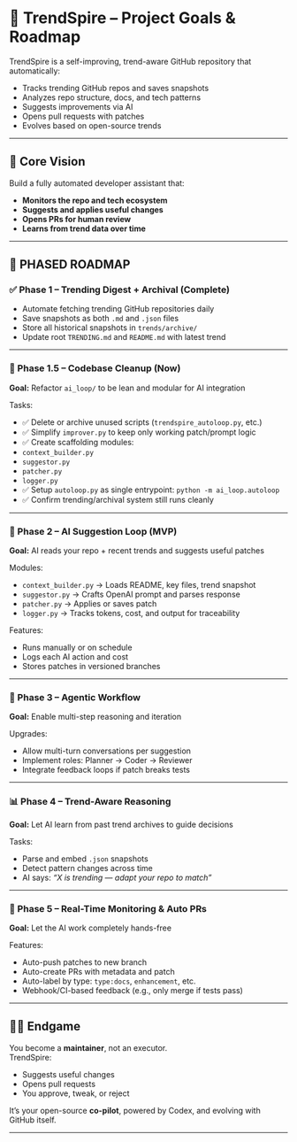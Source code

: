 # 🧠 TrendSpire – Project Goals & Roadmap

TrendSpire is a self-improving, trend-aware GitHub repository that automatically:
- Tracks trending GitHub repos and saves snapshots
- Analyzes repo structure, docs, and tech patterns
- Suggests improvements via AI
- Opens pull requests with patches
- Evolves based on open-source trends

---

## 🎯 Core Vision

Build a fully automated developer assistant that:
- **Monitors the repo and tech ecosystem**
- **Suggests and applies useful changes**
- **Opens PRs for human review**
- **Learns from trend data over time**

---

## 🧱 PHASED ROADMAP

### ✅ Phase 1 – Trending Digest + Archival (Complete)
- Automate fetching trending GitHub repositories daily
- Save snapshots as both `.md` and `.json` files
- Store all historical snapshots in `trends/archive/`
- Update root `TRENDING.md` and `README.md` with latest trend

---

### 🔧 Phase 1.5 – Codebase Cleanup (Now)
**Goal:** Refactor `ai_loop/` to be lean and modular for AI integration

Tasks:
 - ✅ Delete or archive unused scripts (`trendspire_autoloop.py`, etc.)
 - ✅ Simplify `improver.py` to keep only working patch/prompt logic
 - ✅ Create scaffolding modules:
  - `context_builder.py`
  - `suggestor.py`
  - `patcher.py`
  - `logger.py`
 - ✅ Setup `autoloop.py` as single entrypoint: `python -m ai_loop.autoloop`
 - ✅ Confirm trending/archival system still runs cleanly

---

### 🚀 Phase 2 – AI Suggestion Loop (MVP)
**Goal:** AI reads your repo + recent trends and suggests useful patches

Modules:
- `context_builder.py` → Loads README, key files, trend snapshot
- `suggestor.py` → Crafts OpenAI prompt and parses response
- `patcher.py` → Applies or saves patch
- `logger.py` → Tracks tokens, cost, and output for traceability

Features:
- Runs manually or on schedule
- Logs each AI action and cost
- Stores patches in versioned branches

---

### 🧠 Phase 3 – Agentic Workflow
**Goal:** Enable multi-step reasoning and iteration

Upgrades:
- Allow multi-turn conversations per suggestion
- Implement roles: Planner → Coder → Reviewer
- Integrate feedback loops if patch breaks tests

---

### 📊 Phase 4 – Trend-Aware Reasoning
**Goal:** Let AI learn from past trend archives to guide decisions

Tasks:
- Parse and embed `.json` snapshots
- Detect pattern changes across time
- AI says: _“X is trending — adapt your repo to match”_

---

### 🔁 Phase 5 – Real-Time Monitoring & Auto PRs
**Goal:** Let the AI work completely hands-free

Features:
- Auto-push patches to new branch
- Auto-create PRs with metadata and patch
- Auto-label by type: `type:docs`, `enhancement`, etc.
- Webhook/CI-based feedback (e.g., only merge if tests pass)

---

## 🧑‍💻 Endgame

You become a **maintainer**, not an executor.  
TrendSpire:
- Suggests useful changes
- Opens pull requests
- You approve, tweak, or reject

It’s your open-source **co-pilot**, powered by Codex, and evolving with GitHub itself.

---
